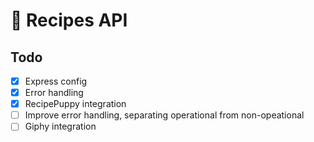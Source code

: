 # :fork_and_knife: Recipes API

## Todo

- [x] Express config
- [x] Error handling
- [x] RecipePuppy integration
- [ ] Improve error handling, separating operational from non-opeational
- [ ] Giphy integration
